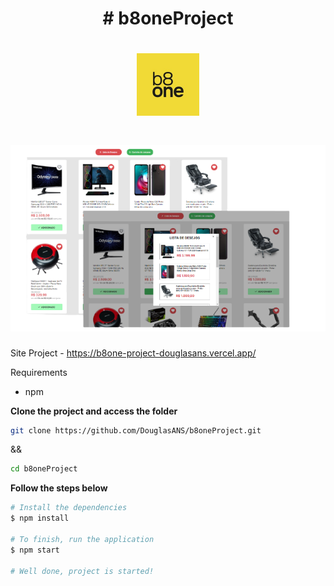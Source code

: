 <h1 align="center">
	# b8oneProject
</h1>

<h1 align="center">
	<img alt="Logo" src="./public/logob8one.png" width="100px" />
</h1>
<h1 align="center">
	<img alt="Logo" src="./public/imgReadmePage.png" width="600px" />
</h1>

Site Project - https://b8one-project-douglasans.vercel.app/


Requirements
- npm

**Clone the project and access the folder**

```bash
git clone https://github.com/DouglasANS/b8oneProject.git 
```
&&
```bash
cd b8oneProject
```

**Follow the steps below**

```bash
# Install the dependencies
$ npm install

# To finish, run the application
$ npm start

# Well done, project is started!
```
